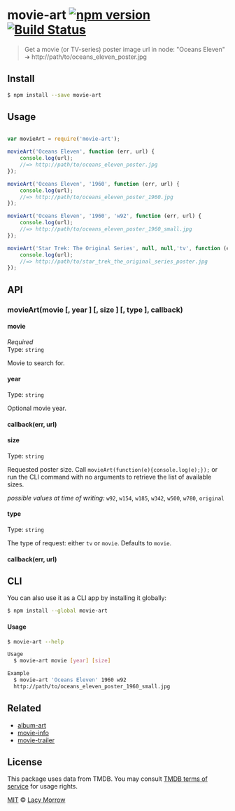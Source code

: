 # movie-art [![npm version](https://badge.fury.io/js/movie-art.svg)](https://badge.fury.io/js/movie-art) [![Build Status](https://travis-ci.org/lacymorrow/movie-art.svg?branch=master)](https://travis-ci.org/lacymorrow/movie-art)

> Get a movie (or TV-series) poster image url in node: "Oceans Eleven" ➔ http://path/to/oceans_eleven_poster.jpg


## Install

```bash
$ npm install --save movie-art
```


## Usage

```js

var movieArt = require('movie-art');

movieArt('Oceans Eleven', function (err, url) {
    console.log(url);
    //=> http://path/to/oceans_eleven_poster.jpg
});

movieArt('Oceans Eleven', '1960', function (err, url) {
    console.log(url);
    //=> http://path/to/oceans_eleven_poster_1960.jpg
});

movieArt('Oceans Eleven', '1960', 'w92', function (err, url) {
    console.log(url);
    //=> http://path/to/oceans_eleven_poster_1960_small.jpg
});

movieArt('Star Trek: The Original Series', null, null,'tv', function (err, url) {
    console.log(url);
    //=> http://path/to/star_trek_the_original_series_poster.jpg
});

```

## API

### movieArt(movie [, year ] [, size ] [, type ], callback)

#### movie

*Required*  
Type: `string`

Movie to search for.


#### year

Type: `string` 

Optional movie year.

#### callback(err, url)


#### size

Type: `string` 

Requested poster size. 
Call `movieArt(function(e){console.log(e);});` or run the CLI command with no arguments to retrieve the list of available sizes.

*possible values at time of writing:* `w92`, `w154`, `w185`, `w342`, `w500`, `w780`, `original`

#### type

Type: `string`

The type of request: either `tv` or `movie`. Defaults to `movie`.


#### callback(err, url)


## CLI

You can also use it as a CLI app by installing it globally:

```bash
$ npm install --global movie-art
```

#### Usage

```bash
$ movie-art --help

Usage
  $ movie-art movie [year] [size]

Example
  $ movie-art 'Oceans Eleven' 1960 w92
  http://path/to/oceans_eleven_poster_1960_small.jpg
```


## Related

* [album-art](https://github.com/lacymorrow/album-art)
* [movie-info](https://github.com/lacymorrow/movie-info)
* [movie-trailer](https://github.com/lacymorrow/movie-trailer)


## License

This package uses data from TMDB. You may consult [TMDB terms of service](https://www.themoviedb.org/documentation/api/terms-of-use) for usage rights.

[MIT](http://opensource.org/licenses/MIT) © [Lacy Morrow](http://lacymorrow.com)
